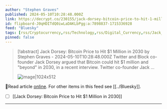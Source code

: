 ```yaml
---
author: "Stephen Graves"
published: 2024-05-10T10:28:48.000Z
link: https://decrypt.co/230155/jack-dorsey-bitcoin-price-to-hit-1-million-in-2030
id: flipboard-J0qHDITdQ0iwLaDAKLbPgg:a:7898837-1715336928
feed: "Bluesky"
tags: [rss/Cryptocurrency,rss/Technology,rss/Digital_Currency,rss/Jack_Dorsey,rss/Bluesky]
pinned: false
---
```

> [!abstract] Jack Dorsey: Bitcoin Price to Hit $1 Million in 2030 by Stephen Graves - 2024-05-10T10:28:48.000Z
> Twitter and Block co-founder Jack Dorsey argued that Bitcoin could hit $1 million and "beyond" in 2030, in a recent interview. Twitter co-founder Jack …
>
> ![image|1024x512](https://ic-cdn.flipboard.com/decrypt.co/6ed74fee2cf549c3d60ecacec357db41a4140cfe/_large.jpeg)

🔗Read article [online](https://decrypt.co/230155/jack-dorsey-bitcoin-price-to-hit-1-million-in-2030). For other items in this feed see [[../Bluesky]].

- [ ] [[Jack Dorsey꞉ Bitcoin Price to Hit $1 Million in 2030]]
- - -

